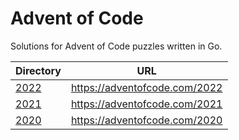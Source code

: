 # Advent of Code

Solutions for Advent of Code puzzles written in Go.

| Directory | URL |
| ------------- | ------------- |
| [2022](2022) | https://adventofcode.com/2022 |
| [2021](2021) | https://adventofcode.com/2021 |
| [2020](2020) | https://adventofcode.com/2020 |
